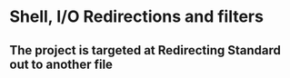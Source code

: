 # Shell, I/O Redirections and filters

## The project is targeted at Redirecting Standard out to another file

